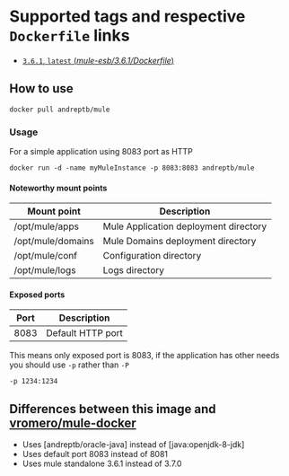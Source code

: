 # Supported tags and respective `Dockerfile` links

-	[`3.6.1`, `latest`  (*mule-esb/3.6.1/Dockerfile*)](https://github.com/andreptb/Dockerfiles/blob/master/mule-esb/3.6.1/Dockerfile)

## How to use
```
docker pull andreptb/mule
```

### Usage

For a simple application using 8083 port as HTTP

```
docker run -d -name myMuleInstance -p 8083:8083 andreptb/mule
```

#### Noteworthy mount points

| Mount point       | Description                                                     |
|------------------ |-----------------------------------------------------------------|
|/opt/mule/apps     | Mule Application deployment directory                           |
|/opt/mule/domains  | Mule Domains deployment directory                               |
|/opt/mule/conf     | Configuration directory                                         |
|/opt/mule/logs     | Logs directory                                                  |


#### Exposed ports

| Port | Description                                                     |
|----- |-----------------------------------------------------------------|
| 8083 | Default HTTP port                                               |


This means only exposed port is 8083, if the application has other needs you should use `-p` rather than `-P`

```
-p 1234:1234
```

Differences between this image and [vromero/mule-docker](https://github.com/vromero/mule-docker)
----

* Uses [andreptb/oracle-java] instead of [java:openjdk-8-jdk]
* Uses default port 8083 instead of 8081
* Uses mule standalone 3.6.1 instead of 3.7.0
